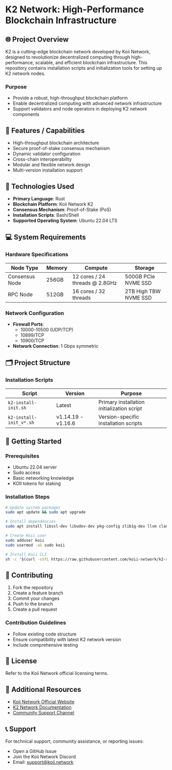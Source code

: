 # K2 Network: High-Performance Blockchain Infrastructure

## 🌐 Project Overview

K2 is a cutting-edge blockchain network developed by Koii Network, designed to revolutionize decentralized computing through high-performance, scalable, and efficient blockchain infrastructure. This repository contains installation scripts and initialization tools for setting up K2 network nodes.

### Purpose
- Provide a robust, high-throughput blockchain platform
- Enable decentralized computing with advanced network infrastructure
- Support validators and node operators in deploying K2 network components

## 🚀 Features / Capabilities

- High-throughput blockchain architecture
- Secure proof-of-stake consensus mechanism
- Dynamic validator configuration
- Cross-chain interoperability
- Modular and flexible network design
- Multi-version installation support

## 🔧 Technologies Used

- **Primary Language**: Rust
- **Blockchain Platform**: Koii Network K2
- **Consensus Mechanism**: Proof-of-Stake (PoS)
- **Installation Scripts**: Bash/Shell
- **Supported Operating System**: Ubuntu 22.04 LTS

## 💻 System Requirements

### Hardware Specifications
| Node Type | Memory | Compute | Storage |
|-----------|--------|---------|---------| 
| Consensus Node | 256GB | 12 cores / 24 threads @ 2.8GHz | 500GB PCIe NVME SSD |
| RPC Node | 512GB | 16 cores / 32 threads | 2TB High TBW NVME SSD |

### Network Configuration
- **Firewall Ports**: 
  - 10000-10500 (UDP/TCP)
  - 10899/TCP
  - 10900/TCP
- **Network Connection**: 1 Gbps symmetric

## 🗂️ Project Structure

### Installation Scripts
| Script | Version | Purpose |
|--------|---------|---------|
| `k2-install-init.sh` | Latest | Primary installation initialization script |
| `k2-install-init_v*.sh` | v1.14.19 - v1.16.6 | Version-specific installation scripts |

## 🚀 Getting Started

### Prerequisites
- Ubuntu 22.04 server
- Sudo access
- Basic networking knowledge
- KOII tokens for staking

### Installation Steps
```bash
# Update system packages
sudo apt update && sudo apt upgrade

# Install dependencies
sudo apt install libssl-dev libudev-dev pkg-config zlib1g-dev llvm clang

# Create Koii user
sudo adduser koii
sudo usermod -aG sudo koii

# Install Koii CLI
sh -c "$(curl -sSfL https://raw.githubusercontent.com/koii-network/k2-release/master/k2-install-init_v1.16.6.sh)"
```

## 🤝 Contributing

1. Fork the repository
2. Create a feature branch
3. Commit your changes
4. Push to the branch
5. Create a pull request

### Contribution Guidelines
- Follow existing code structure
- Ensure compatibility with latest K2 network version
- Include comprehensive testing

## 📜 License

Refer to the Koii Network official licensing terms.

## 🔗 Additional Resources

- [Koii Network Official Website](https://koii.network)
- [K2 Network Documentation](https://docs.koii.network)
- [Community Support Channel](https://discord.gg/koii)

## 📞 Support

For technical support, community assistance, or reporting issues:
- Open a GitHub Issue
- Join the Koii Network Discord
- Email: support@koii.network